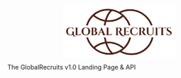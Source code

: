 <img src="logo.png?raw=true" width="50%" height="50%" alt="Global Recruits Logo" style="display:block;margin-left:auto;margin-right:auto;">

The GlobalRecruits v1.0 Landing Page &amp; API
